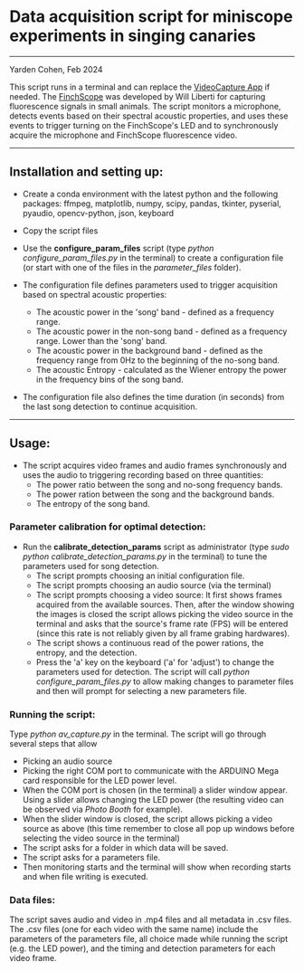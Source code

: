 # Data acquisition script for miniscope experiments in singing canaries
-------------------------------------------------------------------------
Yarden Cohen, Feb 2024

This script runs in a terminal and can replace the [VideoCapture App](https://github.com/gardner-lab/video-capture) if needed. 
The [FinchScope](https://github.com/gardner-lab/FinchScope) was developed by Will Liberti for capturing fluorescence signals in small animals.
The script monitors a microphone, detects events based on their spectral acoustic properties, and uses these events to trigger turning on the FinchScope's 
LED and to synchronously acquire the microphone and FinchScope fluorescence video. 

---
## Installation and setting up:
- Create a conda environment with the latest python and the following packages:
ffmpeg, matplotlib, numpy, scipy, pandas, tkinter, pyserial, pyaudio, opencv-python, json, keyboard
- Copy the script files
- Use the **configure_param_files** script (type *python configure_param_files.py* in the terminal) to create a configuration file (or start with one of the files in the *parameter_files* folder).

- The configuration file defines parameters used to trigger acquisition based on spectral acoustic properties:
  -  The acoustic power in the 'song' band - defined as a frequency range.
  -  The acoustic power in the non-song band - defined as a frequency range. Lower than the 'song' band.
  -  The acoustic power in the background band - defined as the frequency range from 0Hz to the beginning of the no-song band.
  -  The acoustic Entropy - calculated as the Wiener entropy the power in the frequency bins of the song band.

- The configuration file also defines the time duration (in seconds) from the last song detection to continue acquisition.
---
## Usage:
- The script acquires video frames and audio frames synchronously and uses the audio to triggering recording based on three quantities:
  - The power ratio between the song and no-song frequency bands.
  - The power ration between the song and the background bands.
  - The entropy of the song band.

### Parameter calibration for optimal detection:
- Run the **calibrate_detection_params** script as administrator (type *sudo python calibrate_detection_params.py* in the terminal) to tune the parameters used for song detection.
  - The script prompts choosing an initial configuration file.
  - The script prompts choosing an audio source (via the terminal)
  - The script prompts choosing a video source: It first shows frames acquired from the available sources. Then, after the window showing the images is closed the script allows picking the video source in the terminal and asks that the source's frame rate (FPS) will be entered (since this rate is not reliably given by all frame grabing hardwares).
  - The script shows a continuous read of the power rations, the entropy, and the detection.
  - Press the 'a' key on the keyboard ('a' for 'adjust') to change the parameters used for detection. The script will call *python configure_param_files.py* to allow making changes to parameter files and then will prompt for selecting a new parameters file.

### Running the script:
Type *python av_capture.py* in the terminal. The script will go through several steps that allow
- Picking an audio source
- Picking the right COM port to communicate with the ARDUINO Mega card responsible for the LED power level.
- When the COM port is chosen (in the terminal) a slider window appear. Using a slider allows changing the LED power (the resulting video can be observed via *Photo Booth* for example).
- When the slider window is closed, the script allows picking a video source as above (this time remember to close all pop up windows before selecting the video source in the terminal)
- The script asks for a folder in which data will be saved.
- The script asks for a parameters file.
- Then monitoring starts and the terminal will show when recording starts and when file writing is executed.

### Data files:
The script saves audio and video in .mp4 files and all metadata in .csv files.
The .csv files (one for each video with the same name) include the parameters of the parameters file, all choice made while running the script (e.g. the LED power), and the timing and detection parameters for each video frame. 


